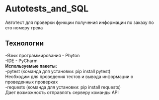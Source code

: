 # Autotests_and_SQL
Автотест для проверки функции получения информации по заказу по его номеру трека
## Технологии
-Язык программирования - Phyton \
-IDE - PyCharm \
**Используемые пакеты:** \
-pytest (команда для установки: pip install pytest) \
Необходим для проведения тестов и вывода информации о проведенных проверках \
-requests (команда для установки: pip install requests) \
Дает возможность отправлять серверу команды API
